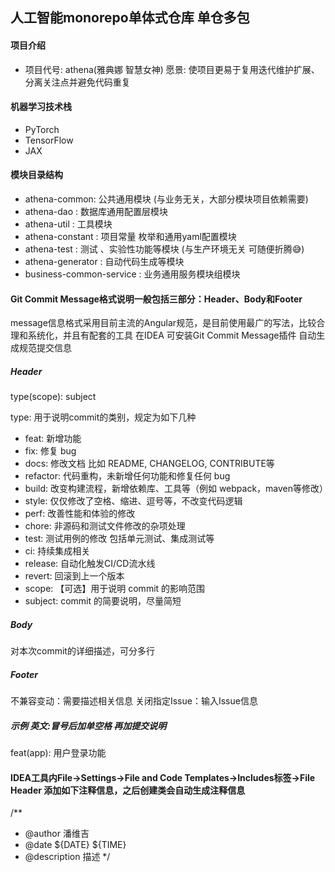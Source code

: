 ## 人工智能monorepo单体式仓库 单仓多包

#### 项目介绍

- 项目代号: athena(雅典娜 智慧女神) 愿景: 使项目更易于复用迭代维护扩展、分离关注点并避免代码重复

#### 机器学习技术栈

- PyTorch
- TensorFlow
- JAX

#### 模块目录结构

- athena-common: 公共通用模块 (与业务无关，大部分模块项目依赖需要)
- athena-dao  : 数据库通用配置层模块
- athena-util  : 工具模块
- athena-constant  : 项目常量 枚举和通用yaml配置模块
- athena-test : 测试 、实验性功能等模块 (与生产环境无关 可随便折腾😅)
- athena-generator : 自动代码生成等模块
- business-common-service : 业务通用服务模块组模块


#### Git Commit Message格式说明一般包括三部分：Header、Body和Footer

message信息格式采用目前主流的Angular规范，是目前使用最广的写法，比较合理和系统化，并且有配套的工具 在IDEA 可安装Git Commit Message插件 自动生成规范提交信息

##### Header

type(scope): subject

type: 用于说明commit的类别，规定为如下几种

- feat: 新增功能
- fix: 修复 bug
- docs: 修改文档 比如 README, CHANGELOG, CONTRIBUTE等
- refactor: 代码重构，未新增任何功能和修复任何 bug
- build: 改变构建流程，新增依赖库、工具等（例如 webpack，maven等修改）
- style: 仅仅修改了空格、缩进、逗号等，不改变代码逻辑
- perf: 改善性能和体验的修改
- chore: 非源码和测试文件修改的杂项处理
- test: 测试用例的修改 包括单元测试、集成测试等
- ci: 持续集成相关
- release: 自动化触发CI/CD流水线
- revert: 回滚到上一个版本
- scope: 【可选】用于说明 commit 的影响范围
- subject: commit 的简要说明，尽量简短

##### Body

对本次commit的详细描述，可分多行

##### Footer

不兼容变动：需要描述相关信息 关闭指定Issue：输入Issue信息

##### 示例 英文:冒号后加单空格 再加提交说明

feat(app): 用户登录功能

#### IDEA工具内File->Settings->File and Code Templates->Includes标签->File Header 添加如下注释信息，之后创建类会自动生成注释信息
/**
* @author 潘维吉
* @date ${DATE} ${TIME}
* @description 描述
*/